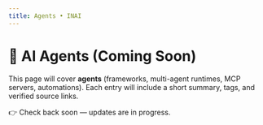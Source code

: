 ```yaml
---
title: Agents • INAI
---
```


# 🧭 AI Agents (Coming Soon)

This page will cover **agents** (frameworks, multi-agent runtimes, MCP servers, automations).
Each entry will include a short summary, tags, and verified source links.

👉 Check back soon — updates are in progress.
